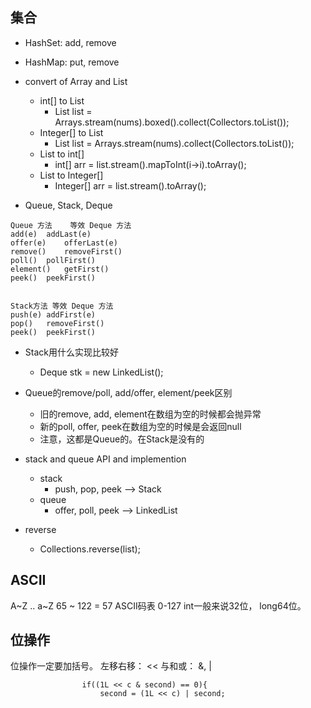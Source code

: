 

## 集合
* HashSet: add, remove

* HashMap: put, remove

* convert of Array and List
    * int[] to List
        * List<Integer> list = Arrays.stream(nums).boxed().collect(Collectors.toList());
    * Integer[] to List
        * List<Integer> list = Arrays.stream(nums).collect(Collectors.toList());
    * List to int[]
        * int[] arr = list.stream().mapToInt(i->i).toArray();
    * List to Integer[]
        * Integer[] arr = list.stream().toArray();
        
* Queue, Stack, Deque
```
Queue 方法	等效 Deque 方法
add(e)	addLast(e)
offer(e)	offerLast(e)
remove()	removeFirst()
poll()	pollFirst()
element()	getFirst()
peek()	peekFirst()


Stack方法	等效 Deque 方法
push(e)	addFirst(e)
pop()	removeFirst()
peek()	peekFirst()
```
* Stack用什么实现比较好
    * Deque<TreeNode> stk = new LinkedList();
* Queue的remove/poll, add/offer, element/peek区别
    * 旧的remove, add, element在数组为空的时候都会抛异常
    * 新的poll, offer, peek在数组为空的时候是会返回null
    * 注意，这都是Queue的。在Stack是没有的
    
* stack and queue API and implemention
    * stack
        * push, pop, peek  --> Stack
    * queue
        * offer, poll, peek  --> LinkedList

* reverse
    * Collections.reverse(list);
## ASCII
A~Z .. a~Z
65 ~ 122 = 57 
ASCII码表 0-127
int一般来说32位，
long64位。


## 位操作
位操作一定要加括号。
左移右移： <<
与和或：   &, |
```
                if((1L << c & second) == 0){
                    second = (1L << c) | second;
```
        